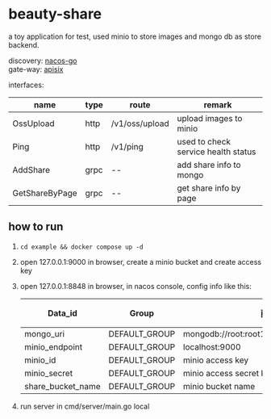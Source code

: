 # beauty-share
a toy application for test, used minio to store images and mongo db as store backend.

discovery: [nacos-go](https://github.com/nacos-group/nacos-sdk-go) \
gate-way: [apisix](https://github.com/apache/apisix)

interfaces:

| name           | type | route          | remark                              | 
|----------------|------|----------------|-------------------------------------|
| OssUpload      | http | /v1/oss/upload | upload images to minio              |
| Ping           | http | /v1/ping       | used to check service health status |
| AddShare       | grpc | --             | add share info to mongo             |
| GetShareByPage | grpc | --             | get share info by page              |


## how to run
1. ```cd example && docker compose up -d```
2. open 127.0.0.1:9000 in browser, create a minio bucket and create access key
3. open 127.0.0.1:8848 in browser, in nacos console, config info like this:

    | Data_id           | Group         | 配置内容                                         | 内容格式 |
    |-------------------|---------------|----------------------------------------------|------|
    | mongo_uri         | DEFAULT_GROUP | mongodb://root:root123@localhost:27017/share | TEXT |
    | minio_endpoint    | DEFAULT_GROUP | localhost:9000                               | TEXT |
    | minio_id          | DEFAULT_GROUP | minio access key                             | TEXT |
    | minio_secret      | DEFAULT_GROUP | minio access secret key                      | TEXT |
    | share_bucket_name | DEFAULT_GROUP | minio bucket name                            | TEXT |

4. run server in cmd/server/main.go local